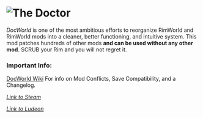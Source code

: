 ![The Doctor](https://cdn.discordapp.com/attachments/220997547345313793/768080311526752256/v20.gif)  
========
_DocWorld_ is one of the most ambitious efforts to reorganize RimWorld and RimWorld mods into a cleaner, better functioning, and intuitive system. This mod patches hundreds of other mods **and can be used without any other mod**. SCRUB your Rim and you will not regret it.

### Important Info:
[DocWorld Wiki](https://github.com/DrZhivago1/DocWorld/wiki)
For info on Mod Conflicts, Save Compatibility, and a Changelog.


_[Link to Steam](https://steamcommunity.com/sharedfiles/filedetails/?id=1568744597)_

_[Link to Ludeon](https://ludeon.com/forums/index.php?topic=47165.msg447416#msg447416)_

